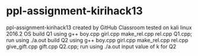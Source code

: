 # ppl-assignment-kirihack13
ppl-assignment-kirihack13 created by GitHub Classroom
tested on kali linux 2016.2 OS
build Q1 using 
      g++ boy.cpp girl.cpp make_rel.cpp rel.cpp Q1.cpp;
run using ./a.out
build Q2 using
      g++ boy.cpp girl.cpp make_rel.cpp rel.cpp give_gift.cpp gift.cpp Q2.cpp;
run using ./a.out
input value of k for Q2
